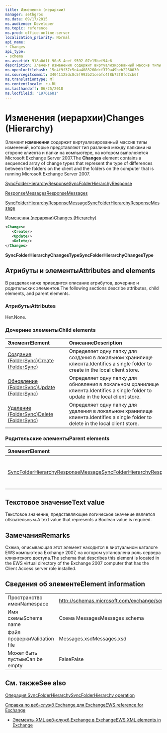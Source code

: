 ```yaml
---
title: Изменения (иерархии)
manager: sethgros
ms.date: 09/17/2015
ms.audience: Developer
ms.topic: reference
ms.prod: office-online-server
localization_priority: Normal
api_name:
- Changes
api_type:
- schema
ms.assetid: 918a0d1f-90a5-4eef-9592-07e15bef94e6
description: Элемент изменения содержит виртуализированный массив типы изменений, которые представляют тип различия между папками на стороне клиента и папки на компьютере, на котором выполняется Microsoft Exchange Server 2007.
ms.openlocfilehash: 15e4f9f37c5e4a4083260dcf379a49beb2260030
ms.sourcegitcommit: 34041125dc8c5f993b21cebfc4f8b72f0fd2cb6f
ms.translationtype: MT
ms.contentlocale: ru-RU
ms.lasthandoff: 06/25/2018
ms.locfileid: "19761681"
---
```

# <a name="changes-hierarchy"></a><span data-ttu-id="98c52-103">Изменения (иерархии)</span><span class="sxs-lookup"><span data-stu-id="98c52-103">Changes (Hierarchy)</span></span>

<span data-ttu-id="98c52-104">Элемент **изменения** содержит виртуализированный массив типы изменений, которые представляют тип различия между папками на стороне клиента и папки на компьютере, на котором выполняется Microsoft Exchange Server 2007.</span><span class="sxs-lookup"><span data-stu-id="98c52-104">The **Changes** element contains a sequenced array of change types that represent the type of differences between the folders on the client and the folders on the computer that is running Microsoft Exchange Server 2007.</span></span> 
  
[<span data-ttu-id="98c52-105">SyncFolderHierarchyResponse</span><span class="sxs-lookup"><span data-stu-id="98c52-105">SyncFolderHierarchyResponse</span></span>](syncfolderhierarchyresponse.md)
  
[<span data-ttu-id="98c52-106">ResponseMessages</span><span class="sxs-lookup"><span data-stu-id="98c52-106">ResponseMessages</span></span>](responsemessages.md)
  
[<span data-ttu-id="98c52-107">SyncFolderHierarchyResponseMessage</span><span class="sxs-lookup"><span data-stu-id="98c52-107">SyncFolderHierarchyResponseMessage</span></span>](syncfolderhierarchyresponsemessage.md)
  
[<span data-ttu-id="98c52-108">Изменения (иерархии)</span><span class="sxs-lookup"><span data-stu-id="98c52-108">Changes (Hierarchy)</span></span>](changes-hierarchy.md)
  
```xml
<Changes>
   <Create/>
   <Update/>
   <Delete/>
</Changes>
```

 <span data-ttu-id="98c52-109">**SyncFolderHierarchyChangesType**</span><span class="sxs-lookup"><span data-stu-id="98c52-109">**SyncFolderHierarchyChangesType**</span></span>
## <a name="attributes-and-elements"></a><span data-ttu-id="98c52-110">Атрибуты и элементы</span><span class="sxs-lookup"><span data-stu-id="98c52-110">Attributes and elements</span></span>

<span data-ttu-id="98c52-111">В разделах ниже приводится описание атрибутов, дочерних и родительских элементов.</span><span class="sxs-lookup"><span data-stu-id="98c52-111">The following sections describe attributes, child elements, and parent elements.</span></span>
  
### <a name="attributes"></a><span data-ttu-id="98c52-112">Атрибуты</span><span class="sxs-lookup"><span data-stu-id="98c52-112">Attributes</span></span>

<span data-ttu-id="98c52-113">Нет.</span><span class="sxs-lookup"><span data-stu-id="98c52-113">None.</span></span>
  
### <a name="child-elements"></a><span data-ttu-id="98c52-114">Дочерние элементы</span><span class="sxs-lookup"><span data-stu-id="98c52-114">Child elements</span></span>

|<span data-ttu-id="98c52-115">**Элемент**</span><span class="sxs-lookup"><span data-stu-id="98c52-115">**Element**</span></span>|<span data-ttu-id="98c52-116">**Описание**</span><span class="sxs-lookup"><span data-stu-id="98c52-116">**Description**</span></span>|
|:-----|:-----|
|[<span data-ttu-id="98c52-117">Создание (FolderSync)</span><span class="sxs-lookup"><span data-stu-id="98c52-117">Create (FolderSync)</span></span>](create-foldersync.md) <br/> |<span data-ttu-id="98c52-118">Определяет одну папку для создания в локальном хранилище клиента.</span><span class="sxs-lookup"><span data-stu-id="98c52-118">Identifies a single folder to create in the local client store.</span></span>  <br/> |
|[<span data-ttu-id="98c52-119">Обновление (FolderSync)</span><span class="sxs-lookup"><span data-stu-id="98c52-119">Update (FolderSync)</span></span>](update-foldersync.md) <br/> |<span data-ttu-id="98c52-120">Определяет одну папку для обновления в локальном хранилище клиента.</span><span class="sxs-lookup"><span data-stu-id="98c52-120">Identifies a single folder to update in the local client store.</span></span>  <br/> |
|[<span data-ttu-id="98c52-121">Удаление (FolderSync)</span><span class="sxs-lookup"><span data-stu-id="98c52-121">Delete (FolderSync)</span></span>](delete-foldersync.md) <br/> |<span data-ttu-id="98c52-122">Определяет одну папку для удаления в локальном хранилище клиента.</span><span class="sxs-lookup"><span data-stu-id="98c52-122">Identifies a single folder to delete in the local client store.</span></span>  <br/> |
   
### <a name="parent-elements"></a><span data-ttu-id="98c52-123">Родительские элементы</span><span class="sxs-lookup"><span data-stu-id="98c52-123">Parent elements</span></span>

|<span data-ttu-id="98c52-124">**Элемент**</span><span class="sxs-lookup"><span data-stu-id="98c52-124">**Element**</span></span>|<span data-ttu-id="98c52-125">**Описание**</span><span class="sxs-lookup"><span data-stu-id="98c52-125">**Description**</span></span>|
|:-----|:-----|
|[<span data-ttu-id="98c52-126">SyncFolderHierarchyResponseMessage</span><span class="sxs-lookup"><span data-stu-id="98c52-126">SyncFolderHierarchyResponseMessage</span></span>](syncfolderhierarchyresponsemessage.md) <br/> |<span data-ttu-id="98c52-127">Содержит состояние и результат запроса SyncFolderHierarchy.</span><span class="sxs-lookup"><span data-stu-id="98c52-127">Contains the status and result of a SyncFolderHierarchy request.</span></span>  <br/> |
   
## <a name="text-value"></a><span data-ttu-id="98c52-128">Текстовое значение</span><span class="sxs-lookup"><span data-stu-id="98c52-128">Text value</span></span>

<span data-ttu-id="98c52-129">Текстовое значение, представляющее логическое значение является обязательным.</span><span class="sxs-lookup"><span data-stu-id="98c52-129">A text value that represents a Boolean value is required.</span></span>
  
## <a name="remarks"></a><span data-ttu-id="98c52-130">Замечания</span><span class="sxs-lookup"><span data-stu-id="98c52-130">Remarks</span></span>

<span data-ttu-id="98c52-131">Схема, описывающая этот элемент находится в виртуальном каталоге EWS компьютера Exchange 2007, на котором установлена роль сервера клиентского доступа.</span><span class="sxs-lookup"><span data-stu-id="98c52-131">The schema that describes this element is located in the EWS virtual directory of the Exchange 2007 computer that has the Client Access server role installed.</span></span>
  
## <a name="element-information"></a><span data-ttu-id="98c52-132">Сведения об элементе</span><span class="sxs-lookup"><span data-stu-id="98c52-132">Element information</span></span>

|||
|:-----|:-----|
|<span data-ttu-id="98c52-133">Пространство имен</span><span class="sxs-lookup"><span data-stu-id="98c52-133">Namespace</span></span>  <br/> |http://schemas.microsoft.com/exchange/services/2006/messages  <br/> |
|<span data-ttu-id="98c52-134">Имя схемы</span><span class="sxs-lookup"><span data-stu-id="98c52-134">Schema name</span></span>  <br/> |<span data-ttu-id="98c52-135">Схема Messages</span><span class="sxs-lookup"><span data-stu-id="98c52-135">Messages schema</span></span>  <br/> |
|<span data-ttu-id="98c52-136">Файл проверки</span><span class="sxs-lookup"><span data-stu-id="98c52-136">Validation file</span></span>  <br/> |<span data-ttu-id="98c52-137">Messages.xsd</span><span class="sxs-lookup"><span data-stu-id="98c52-137">Messages.xsd</span></span>  <br/> |
|<span data-ttu-id="98c52-138">Может быть пустым</span><span class="sxs-lookup"><span data-stu-id="98c52-138">Can be empty</span></span>  <br/> |<span data-ttu-id="98c52-139">False</span><span class="sxs-lookup"><span data-stu-id="98c52-139">False</span></span>  <br/> |
   
## <a name="see-also"></a><span data-ttu-id="98c52-140">См. также</span><span class="sxs-lookup"><span data-stu-id="98c52-140">See also</span></span>



[<span data-ttu-id="98c52-141">Операция SyncFolderHierarchy</span><span class="sxs-lookup"><span data-stu-id="98c52-141">SyncFolderHierarchy operation</span></span>](syncfolderhierarchy-operation.md)


[<span data-ttu-id="98c52-142">Справка по веб-служб Exchange для Exchange</span><span class="sxs-lookup"><span data-stu-id="98c52-142">EWS reference for Exchange</span></span>](ews-reference-for-exchange.md)
  
- [<span data-ttu-id="98c52-143">Элементы XML веб-служб Exchange в Exchange</span><span class="sxs-lookup"><span data-stu-id="98c52-143">EWS XML elements in Exchange</span></span>](ews-xml-elements-in-exchange.md)

